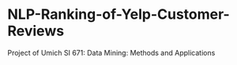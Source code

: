 # NLP-Ranking-of-Yelp-Customer-Reviews
Project of Umich SI 671: Data Mining: Methods and Applications

